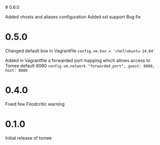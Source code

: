 # 0.6.0

Added vhosts and aliases configuration
Added ssl support
Bug fix

# 0.5.0

Changed default box in Vagrantfile 
`config.vm.box = 'chef/ubuntu-14.04'`

Added in Vagrantfile a forwarded port mapping which allows access to Tomee default 8080
`config.vm.network "forwarded_port", guest: 8080, host: 8080`

# 0.4.0

Fixed few Foodcritic warning

# 0.1.0

Initial release of tomee

